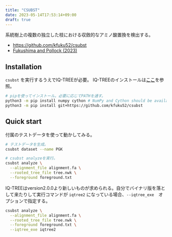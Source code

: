 ```yaml
---
title: "CSUBST"
date: 2023-05-14T17:53:14+09:00
draft: true
---
```


系統樹上の複数の独立した枝における収斂的なアミノ酸置換を検出する。

- https://github.com/kfuku52/csubst
- [Fukushima and Pollock (2023)](https://www.nature.com/articles/s41559-022-01932-7)


## Installation

`csubst` を実行するうえでIQ-TREEが必要。
IQ-TREEのインストールは[ここ](http://www.iqtree.org/doc/Quickstart#installation)を参照。

```sh
# pipを使ってインストール。必要に応じてPATHを通す。
python3 -m pip install numpy cython # NumPy and Cython should be available upon csubst installation
python3 -m pip install git+https://github.com/kfuku52/csubst
```


## Quick start

付属のテストデータを使って動かしてみる。

```sh
# テストデータを生成。
csubst dataset --name PGK

# csubst analyzeを実行。
csubst analyze \
  --alignment_file alignment.fa \
  --rooted_tree_file tree.nwk \
  --foreground foreground.txt
```

IQ-TREEはversion2.0.0より新しいものが求められる。自分でバイナリ版を落として来たりして実行コマンドが `iqtree2` になっている場合、`--iqtree_exe`　オプションで指定する。

```sh
csubst analyze \
  --alignment_file alignment.fa \
  --rooted_tree_file tree.nwk \
  --foreground foreground.txt \
  --iqtree_exe iqtree2
```

